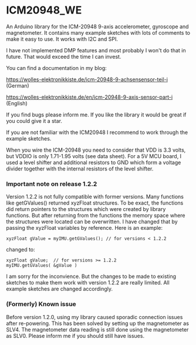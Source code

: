# ICM20948_WE
An Arduino library for the ICM-20948 9-axis accelerometer, gyroscope and magnetometer. It contains many example sketches with lots of comments to make it easy to use. It works with I2C and SPI.

I have not implemented DMP features and most probably I won't do that in future. That would exceed the time I can invest. 

You can find a documentation in my blog:

https://wolles-elektronikkiste.de/icm-20948-9-achsensensor-teil-i (German)

https://wolles-elektronikkiste.de/en/icm-20948-9-axis-sensor-part-i (English)

If you find bugs please inform me. If you like the library it would be great if you could give it a star.

If you are not familiar with the ICM20948 I recommend to work through the example sketches.

When you wire the ICM-20948 you need to consider that VDD is 3.3 volts, but VDDIO is only 1.71-1.95 volts (see data sheet). For a 5V MCU board, I used a level shifter and additional resistors to GND which form a voltage divider together with the internal resistors of the level shifter.

<h3>Important note on release 1.2.2</h3>
Version 1.2.2 is not fully compatible with former versions. Many functions like getGValues() returned xyzFloat structures. To be exact, the functions did return pointers to the structures which were created by library functions. But after returning from the functions the memory space where the structures were located can be overwritten. I have changed that by passing the xyzFloat variables by reference. Here is an example:  


````
xyzFloat gValue = myIMU.getGValues(); // for versions < 1.2.2
````
changed to:

````
xyzFloat gValue;  // for versions >= 1.2.2
myIMU.getGValues( &gValue )
````

I am sorry for the inconvience. But the changes to be made to existing sketches to make them work with version 1.2.2 are really limited. All example sketches are changed accordingly. 

<h3>(Formerly) Known issue</h3>
Before version 1.2.0, using my library caused sporadic connection issues after re-powering. This has been solved by setting up the magnetometer as SLV4. The magnetometer data reading is still done using the magnetometer as SLV0. Please inform me if you should still have issues.      
